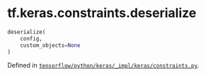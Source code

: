 <div itemscope itemtype="http://developers.google.com/ReferenceObject">
<meta itemprop="name" content="tf.keras.constraints.deserialize" />
</div>

# tf.keras.constraints.deserialize

``` python
deserialize(
    config,
    custom_objects=None
)
```



Defined in [`tensorflow/python/keras/_impl/keras/constraints.py`](https://www.tensorflow.org/code/tensorflow/python/keras/_impl/keras/constraints.py).

